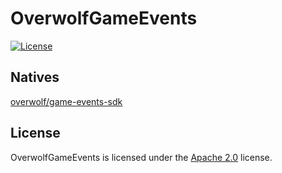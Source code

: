 # OverwolfGameEvents

[![License](https://lxgaming.github.io/badges/License-Apache%202.0-blue.svg)](https://www.apache.org/licenses/LICENSE-2.0)

## Natives
[overwolf/game-events-sdk](https://github.com/overwolf/game-events-sdk)

## License
OverwolfGameEvents is licensed under the [Apache 2.0](https://www.apache.org/licenses/LICENSE-2.0) license.